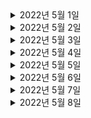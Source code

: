 <details> <summary>2022년 5월 1일</summary>

## 회사 업무

## 개인 공부
- [개인플젝] 음식점 
  - PR리뷰
  
</details>

<details> <summary>2022년 5월 2일</summary>

## 회사 업무
- 다지점 관제
  - 상용 DB 스미카 추가 요청
  - 상용 배포 준비
- 보안스크립트 작업 진행

## 개인 공부
  
</details>

<details> <summary>2022년 5월 3일</summary>

## 회사 업무
- 다지점 관제
  - 상용배포, qa싱크
- 보안스크립트 작업 진행
- 코드리뷰

## 개인 공부
- [PS] python
  - 2문제 풀이 
  
</details>


<details> <summary>2022년 5월 4일</summary>

## 회사 업무
- 코드리뷰
- 라스트마일 개발 토크 준비 (슬랙 봇 만드는 방법 공유) 
- 라스트마일 개발 토크 참여 

## 개인 공부
- [PS] python
  - 2문제 풀이 
  
</details>

<details> <summary>2022년 5월 5일</summary>

## 회사 업무

## 개인 공부
- [PS] python
  - 2문제 풀이
- [팀 프로젝트] CherryPick 
  - 코드 리뷰 
  
</details>

<details> <summary>2022년 5월 6일</summary>

## 회사 업무

## 개인 공부
- [DDD] 도메인 주도 설계란 무엇인가?
  - Chapter5) 모델 무결성 보존 (0% -> 30%)
  
</details>

<details> <summary>2022년 5월 7일</summary>

## 회사 업무

## 개인 공부
- [팀 프로젝트] CherryPick
  - 코드리뷰 - 유저 추가 정보 기입 API 
  
</details>

<details> <summary>2022년 5월 8일</summary>

## 회사 업무

## 개인 공부
- [개인플젝] 음식점 
  - PR리뷰
  
</details>
